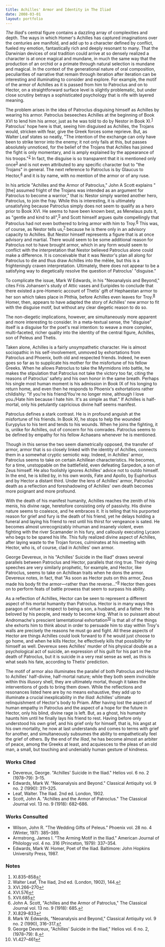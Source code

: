 ```yaml
---
title: Achilles' Armor and Identity in The Iliad
date: 2008-03-01
layout: portfolio
---
```

*The Iliad*'s central figure contains a dazzling array of complexities and depth. The ways in which Homer's Achilles has captured imaginations over the centuries are manifold, and add up to a character defined by conflict, fueled my emotion, fantastically rich and deeply resonant to many. That the Darwinian devices of oral tradition could arrive at so densely realized a character is at once magical and mundane, in much the same way that the production of an orchid or a primate through natural selection is mundane and magical. In the context of the generational nature of oral composition, peculiarities of narrative that remain through iteration after iteration can be interesting and illuminating to consider and explore. For example, the motif of the armor of Achilles as it is passed from him to Patroclus and on to Hector, on a straightforward surface level is slightly problematic, but under close scrutiny betrays a sophisticated psychology that is rife with layered meaning.

The problem arises in the idea of Patroclus disguising himself as Achilles by wearing his armor. Patroclus beseeches Achilles at the beginning of Book XVI to lend him his armor, just as he was told to do by Nestor in Book XI.<sup id="fnref:1"><a href="#fn:1" rel="footnote">1</a></sup> Patroclus' hope here is that, seeing him disguised as Achilles, the Trojans would, stricken with fear, give the Greek forces some reprieve. But, as Walter Leaf states so neatly, "The intention of the exchange can only have been to strike terror into the enemy; it not only fails at this, but passes absolutely unnoticed, for the belief of the Trojans that Achilles has joined the fight is only momentary, and is amply explained by the appearance of his troops."<sup id="fnref:2"><a href="#fn:2" rel="footnote">2</a></sup> In fact, the disguise is so transparent that it is mentioned only once<sup id="fnref:3"><a href="#fn:3" rel="footnote">3</a></sup> and is not even attributed to any specific character but to "the Trojans" in general. The next reference to Patroclus is by Glaucus to Hector,<sup id="fnref:4"><a href="#fn:4" rel="footnote">4</a></sup> and it is by name, with no mention of the armor or of any ruse.

In his article "Achilles and the Armor of Patroclus," John A Scott explains "[the] assumed fright of the Trojans was intended as an argument for Patroclus to become a warrior," that is: Nestor simply wanted another hero, Patroclus, to join the fray. While this is interesting, it is ultimately unsatisfying because Patroclus simply does not seem to qualify as a hero prior to Book XVI. He seems to have been known best, as Menelaus puts it, as "gentle and kind to all",<sup id="fnref:5"><a href="#fn:5" rel="footnote">5</a></sup> and Scott himself argues quite compellingly that Patroclus had not even bothered to bring armor with him to Troy.<sup id="fnref:6"><a href="#fn:6" rel="footnote">6</a></sup> This was, of course, as Nestor tells us,<sup id="fnref:7"><a href="#fn:7" rel="footnote">7</a></sup> because he is there only in an advisory capacity to Achilles. But Nestor himself represents a figure that is at once advisory and martial. There would seem to be some additional reason for Patroclus not to have brought armor, which in any form would seem to conflict with the interpretation that Nestor believed Patroclus alone could make a difference. It is conceivable that it was Nestor's plan all along for Patroclus to die and thus draw Achilles into the m&ecirc;l&eacute;e, but this is a frighteningly craven interpretation. Ultimately, there does not appear to be a satisfying way to diegetically resolve the question of Patroclus' "disguise."

To complicate the issue, Mark W Edwards, in his "Neoanalysis and Beyond," cites Friis Johansen's study of Attic vases and Euripides to conclude that there existed a pre-Homeric account of Thetis' gift of Hephaestan armor to her son which takes place in Phthia, before Achilles even leaves for Troy.<sup id="fnref:8"><a href="#fn:8" rel="footnote">8</a></sup> Homer, then, appears to have adapted the story of Achilles' new armor to fit with the disguise motif, but without any clear diegetic reason to do so.

The non-diegetic implications, however, are simultaneously more apparent and more interesting to consider. In a meta-textual sense, the "disguise" itself is a disguise for the poet's real intention: to weave a more complex, multi-faceted, richer quality into the identity of the central figure, Achilles, son of Peleus and Thetis.

Taken alone, Achilles is a fairly unsympathetic character. He is almost sociopathic in his self-involvement, unmoved by exhortations from Patroclus and Phoenix, both old and respected friends. Indeed, he even goes so far as to supplicate his mother for the misfortune of his fellow Greeks. When he allows Patroclus to take the Myrmidons into battle, he makes the stipulation that Patroclus not take the victory too far, citing the reasons of Patroclus' safety and his own honor in the same breath. Perhaps his single most human moment is his admission in Book IX of his longing to return home, and even then he responds to Phoenix's exhortations rather childishly: "If you're his friend/You're no longer mine, although I love you./Hate him because I hate him. It's as simple as that." If Achilles is half-mortal, only his petulantly capricious divine half seems manifest.

Patroclus defines a stark contrast. He is in profound anguish at the misfortune of his friends. In Book XI, he stops to help the wounded Eurypylus to his tent and tends to his wounds. When he joins the fighting, it is, unlike for Achilles, out of concern for his comrades. Patroclus seems to be defined by empathy for his fellow Achaeans whenever he is mentioned.

Though in this sense the two seem diametrically opposed, the transfer of armor, armor that is so closely linked with the identity of Achilles, connects them in a somewhat cryptic semiotic way. Indeed, in Achilles' armor, Patroclus seems to take on certain Achillean characteristics. He becomes, for a time, unstoppable on the battlefield, even defeating Sarpedon, a son of Zeus himself. He also foolishly ignores Achilles' advice not to outdo himself. In the end, he is killed by, in his own words, Fate and Apollo, by Euphorbus and by Hector a distant third. Under the lens of Achilles' armor, Patroclus' death as a reflection and foreshadowing of Achilles' own death becomes more poignant and more profound.

With the death of his manifest humanity, Achilles reaches the zenith of his menis, his divine rage, heretofore consisting only of passivity. His divine nature seems to coalesce, and he embraces it. It is telling that his purported reason for grief and fury is the death of his friend, yet he delays holding a funeral and laying his friend to rest until his thirst for vengeance is sated. He becomes almost unrecognizably inhuman and insanely violent, even fighting with the river Scamander in his fury, and callously executing Lycaon who begs to be spared his life. This fully realized divine aspect of Achilles, after laying waste to the Trojan forces, culminates at his meeting with Hector, who is, of course, clad in Achilles' own armor.

George Devereux, in his "Achilles' Suicide in the Iliad" draws several parallels between Patroclus and Hector, parallels that ring true. Their dying speeches are very similarly prophetic, for example, and Hector, like Patroclus, seems to take on Achillean traits when he dons the armor. Devereux notes, in fact, that "As soon as Hector puts on this armor, Zeus made his body fit the armor&mdash;rather than the reverse..."<sup id="fnref:9"><a href="#fn:9" rel="footnote">9</a></sup> Hector then goes on to perform feats of battle prowess that seem to surpass his ability.

As a reflection of Achilles, Hector can be seen to represent a different aspect of his mortal humanity than Patroclus. Hector is in many ways the paragon of virtue in respect to being a son, a husband, and a father. He is beloved by his people, and ready to become king. What is so puissant about Andromache's prescient lamentational exhortation<sup id="fnref:10"><a href="#fn:10" rel="footnote">10</a></sup> is that all of the things she exhorts him to think about in order to persuade him to stay within Troy's walls are precisely the reasons he must go and fight. All these aspects of Hector are things Achilles could look forward to if he would just choose to go home, and when he kills Hector, he effectively kills that possibility for himself as well. Devereux sees Achilles' murder of his physical double as a psychological act of suicide, an expression of his guilt for his part in the death of Patroclus, but it is suicide in a very real sense as well, as this is what seals his fate, according to Thetis' prediction.

The motif of armor also illuminates the parallel of both Patroclus and Hector to Achilles' half-divine, half-mortal nature; while they both seem invincible within this illusory shell, they are ultimately mortal, though it takes the interventions of gods to bring them down. While the reflections and resonances listed here are by no means exhaustive, they add up to illuminate a crucial inexplicability in *the Iliad*: Achilles' ultimate relinquishment of Hector's body to Priam. After having lost the aspect of human empathy in Patroclus and the aspect of a hope for the future in Hector, only his blind, divine rage is left. But, as a ghost, his humanity haunts him until he finally lays his friend to rest. Having before only understood his own grief, and his grief only for himself, that is, his angst at his own mortality, he now at last understands and comes to terms with grief for another, and simultaneously subsumes the ability to empathetically feel the grief of others. By the end of *the Iliad*, he has become almost an arbiter of peace, among the Greeks at least, and acquiesces to the pleas of an old man, a small, but touching and undeniably human gesture of kindness.

<h3 id="works-cited">Works Cited</h3>

* Devereux, George. "Achilles' Suicide in the Iliad." Helios vol.&nbsp;6 no. 2 (1978&ndash;79): 3&ndash;15.
* Edwards, Mark W. "Neoanalysis and Beyond." Classical Antiquity vol.&nbsp;9 no. 2 (1990): 311&ndash;325.
* Leaf, Walter. The Iliad. 2nd ed. London, 1902.
* Scott, John A. "Achilles and the Armor of Patroclus." The Classical Journal vol.&nbsp;13 no. 9 (1918): 682&ndash;686.

<h3 id="works-consulted">Works Consulted</h3>

* Wilson, John R. "The Wedding Gifts of Peleus." Phoenix vol.&nbsp;28 no. 4 (Winter, 197): 385&ndash;389.
* Armstrong, James I. "The Arming Motif in the Iliad." American Journal of Philology vol.&nbsp;4 no. 316 (Princeton, 1979): 337&ndash;354.
* Edwards, Mark W. Homer, Poet of the Iliad. Baltimore: John Hopkins University Press, 1987.

<h3 id="notes">Notes</h3>

<div class="footnotes">
  <ol>
    <li id="fn:1">
      XI.835&ndash;858<a href="#fnref:1" rel="reference">&#8617;</a>
    </li>
    <li id="fn:2">
      Walter Leaf, The Iliad, 2nd ed. (London, 1902), 144.<a href="#fnref:2" rel="reference">&#8617;</a>
    </li>
    <li id="fn:3">
      XVI.266&ndash;270<a href="#fnref:3" rel="reference">&#8617;</a>
    </li>
    <li id="fn:4">
      XVI.576<a href="#fnref:4" rel="reference">&#8617;</a>
    </li>
    <li id="fn:5">
      XVII.685<a href="#fnref:5" rel="reference">&#8617;</a>
    </li>
    <li id="fn:6">
      John A. Scott, "Achilles and the Armor of Patroclus," The Classical Journal vol.&nbsp;13 no. 9 (1918): 685.<a href="#fnref:6" rel="reference">&#8617;</a>
    </li>
    <li id="fn:7">
      XI.829&ndash;833<a href="#fnref:7" rel="reference">&#8617;</a>
    </li>
    <li id="fn:8">
      Mark W. Edwards, "Neoanalysis and Beyond," Classical Antiquity vol.&nbsp;9 no. 2 (1990), 316&ndash;317.<a href="#fnref:8" rel="reference">&#8617;</a>
    </li>
    <li id="fn:9">
      George Devereux, "Achilles' Suicide in the Iliad," Helios vol.&nbsp;6 no. 2, (1978&ndash;79): 8.<a href="#fnref:9" rel="reference">&#8617;</a>
    </li>
    <li id="fn:10">
      VI.427&ndash;461<a href="#fnref:10" rel="reference">&#8617;</a>
    </li>
  </ol>
</div>
